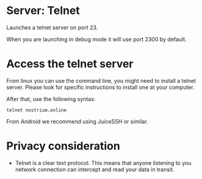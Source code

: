 # Server: Telnet

Launches a telnet server on port 23.

When you are launching in debug mode it will use port 2300 by default.


# Access the telnet server

From linux you can use the command line, you might need to
install a telnet server. Please look for specific instructions
to install one at your computer.

After that, use the following syntax:

```
telnet nostrium.online
```

From Android we recommend using JuiceSSH or similar.


# Privacy consideration

+ Telnet is a clear text protocol. This means that anyone listening to
you network connection can intercept and read your data in transit.